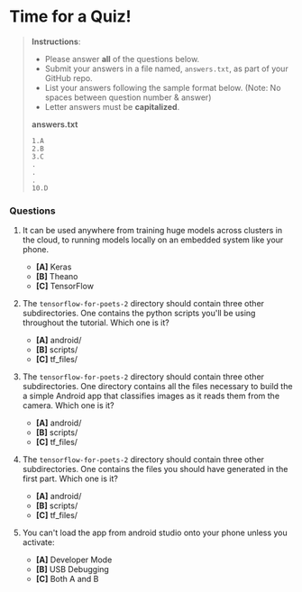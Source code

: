 # Time for a Quiz!

> **Instructions**: 
> * Please answer **all** of the questions below.
> * Submit your answers in a file named, `answers.txt`, as part of your GitHub repo.
> * List your answers following the sample format below. (Note: No spaces between question number & answer)
> * Letter answers must be **capitalized**.
>
> **answers.txt** 
> ```
> 1.A
> 2.B
> 3.C
> .
> .
> .
> 10.D
> ```

### Questions
1. It can be used anywhere from training huge models across clusters in the cloud, to running models locally on an embedded system like your phone.
	* **[A]** Keras
	* **[B]** Theano
	* **[C]** TensorFlow

2. The `tensorflow-for-poets-2` directory should contain three other subdirectories. One contains the python scripts you'll be using throughout the tutorial. Which one is it?
	* **[A]** android/
	* **[B]** scripts/
	* **[C]** tf_files/

3. The `tensorflow-for-poets-2` directory should contain three other subdirectories. One directory contains all the files necessary to build the a simple Android app that classifies images as it reads them from the camera. Which one is it?
	* **[A]** android/
	* **[B]** scripts/
	* **[C]** tf_files/

4. The `tensorflow-for-poets-2` directory should contain three other subdirectories. One contains the files you should have generated in the first part. Which one is it?
	* **[A]** android/
	* **[B]** scripts/
	* **[C]** tf_files/

5. You can't load the app from android studio onto your phone unless you activate:
	* **[A]** Developer Mode
	* **[B]** USB Debugging
	* **[C]** Both A and B